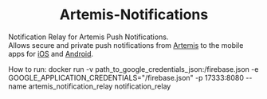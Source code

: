 <div align="center">
    <h1 align="center">Artemis-Notifications</h1>
</div>

Notification Relay for Artemis Push Notifications.  
Allows secure and private push notifications from [Artemis](https://github.com/ls1intum/Artemis) to the mobile apps for [iOS](https://github.com/ls1intum/artemis-ios) and [Android](https://github.com/ls1intum/artemis-android).

How to run:
docker run -v path_to_google_credentials_json:/firebase.json -e GOOGLE_APPLICATION_CREDENTIALS="/firebase.json" -p 17333:8080 --name artemis_notification_relay notification_relay
